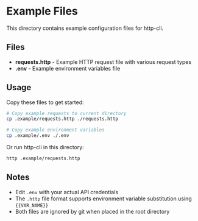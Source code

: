# Example Files

This directory contains example configuration files for http-cli.

## Files

- **requests.http** - Example HTTP request file with various request types
- **.env** - Example environment variables file

## Usage

Copy these files to get started:

```bash
# Copy example requests to current directory
cp .example/requests.http ./requests.http

# Copy example environment variables
cp .example/.env ./.env
```

Or run http-cli in this directory:

```bash
http .example/requests.http
```

## Notes

- Edit `.env` with your actual API credentials
- The `.http` file format supports environment variable substitution using `{{VAR_NAME}}`
- Both files are ignored by git when placed in the root directory
